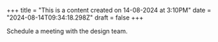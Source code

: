+++
title = "This is a content created on 14-08-2024 at 3:10PM"
date = "2024-08-14T09:34:18.298Z"
draft = false
+++

  Schedule a meeting with the design team.
        